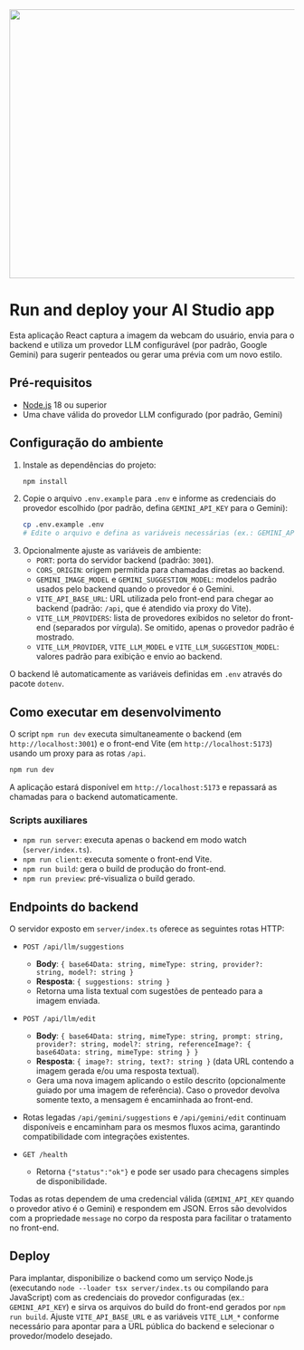 <div align="center">
<img width="1200" height="475" alt="GHBanner" src="https://github.com/user-attachments/assets/0aa67016-6eaf-458a-adb2-6e31a0763ed6" />
</div>

# Run and deploy your AI Studio app

Esta aplicação React captura a imagem da webcam do usuário, envia para o backend e utiliza um provedor LLM configurável (por padrão, Google Gemini) para sugerir penteados ou gerar uma prévia com um novo estilo.

## Pré-requisitos
- [Node.js](https://nodejs.org/) 18 ou superior
- Uma chave válida do provedor LLM configurado (por padrão, Gemini)

## Configuração do ambiente
1. Instale as dependências do projeto:
   ```bash
   npm install
   ```
2. Copie o arquivo `.env.example` para `.env` e informe as credenciais do provedor escolhido (por padrão, defina `GEMINI_API_KEY` para o Gemini):
   ```bash
   cp .env.example .env
   # Edite o arquivo e defina as variáveis necessárias (ex.: GEMINI_API_KEY)
   ```
3. Opcionalmente ajuste as variáveis de ambiente:
   - `PORT`: porta do servidor backend (padrão: `3001`).
   - `CORS_ORIGIN`: origem permitida para chamadas diretas ao backend.
   - `GEMINI_IMAGE_MODEL` e `GEMINI_SUGGESTION_MODEL`: modelos padrão usados pelo backend quando o provedor é o Gemini.
   - `VITE_API_BASE_URL`: URL utilizada pelo front-end para chegar ao backend (padrão: `/api`, que é atendido via proxy do Vite).
   - `VITE_LLM_PROVIDERS`: lista de provedores exibidos no seletor do front-end (separados por vírgula). Se omitido, apenas o provedor padrão é mostrado.
   - `VITE_LLM_PROVIDER`, `VITE_LLM_MODEL` e `VITE_LLM_SUGGESTION_MODEL`: valores padrão para exibição e envio ao backend.

O backend lê automaticamente as variáveis definidas em `.env` através do pacote `dotenv`.

## Como executar em desenvolvimento
O script `npm run dev` executa simultaneamente o backend (em `http://localhost:3001`) e o front-end Vite (em `http://localhost:5173`) usando um proxy para as rotas `/api`.

```bash
npm run dev
```

A aplicação estará disponível em `http://localhost:5173` e repassará as chamadas para o backend automaticamente.

### Scripts auxiliares
- `npm run server`: executa apenas o backend em modo watch (`server/index.ts`).
- `npm run client`: executa somente o front-end Vite.
- `npm run build`: gera o build de produção do front-end.
- `npm run preview`: pré-visualiza o build gerado.

## Endpoints do backend
O servidor exposto em `server/index.ts` oferece as seguintes rotas HTTP:

- `POST /api/llm/suggestions`
  - **Body**: `{ base64Data: string, mimeType: string, provider?: string, model?: string }`
  - **Resposta**: `{ suggestions: string }`
  - Retorna uma lista textual com sugestões de penteado para a imagem enviada.

- `POST /api/llm/edit`
  - **Body**: `{ base64Data: string, mimeType: string, prompt: string, provider?: string, model?: string, referenceImage?: { base64Data: string, mimeType: string } }`
  - **Resposta**: `{ image?: string, text?: string }` (data URL contendo a imagem gerada e/ou uma resposta textual).
  - Gera uma nova imagem aplicando o estilo descrito (opcionalmente guiado por uma imagem de referência). Caso o provedor devolva somente texto, a mensagem é encaminhada ao front-end.

- Rotas legadas `/api/gemini/suggestions` e `/api/gemini/edit` continuam disponíveis e encaminham para os mesmos fluxos acima, garantindo compatibilidade com integrações existentes.

- `GET /health`
  - Retorna `{"status":"ok"}` e pode ser usado para checagens simples de disponibilidade.

Todas as rotas dependem de uma credencial válida (`GEMINI_API_KEY` quando o provedor ativo é o Gemini) e respondem em JSON. Erros são devolvidos com a propriedade `message` no corpo da resposta para facilitar o tratamento no front-end.

## Deploy
Para implantar, disponibilize o backend como um serviço Node.js (executando `node --loader tsx server/index.ts` ou compilando para JavaScript) com as credenciais do provedor configuradas (ex.: `GEMINI_API_KEY`) e sirva os arquivos do build do front-end gerados por `npm run build`. Ajuste `VITE_API_BASE_URL` e as variáveis `VITE_LLM_*` conforme necessário para apontar para a URL pública do backend e selecionar o provedor/modelo desejado.

